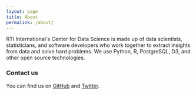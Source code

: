 ```yaml
---
layout: page
title: About
permalink: /about/
---
```


RTI International's Center for Data Science is made up of data
scientists, statisticians, and software developers who work together
to extract insights from data and solve hard problems. We use Python,
R, PostgreSQL, D3, and other open source technologies.

### Contact us

You can find us on [GitHub](https://github.com/rtidatascience) and
[Twitter](https://twitter.com/rtidatascience).



